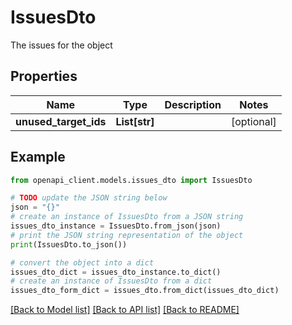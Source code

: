 # IssuesDto

The issues for the object

## Properties

Name | Type | Description | Notes
------------ | ------------- | ------------- | -------------
**unused_target_ids** | **List[str]** |  | [optional] 

## Example

```python
from openapi_client.models.issues_dto import IssuesDto

# TODO update the JSON string below
json = "{}"
# create an instance of IssuesDto from a JSON string
issues_dto_instance = IssuesDto.from_json(json)
# print the JSON string representation of the object
print(IssuesDto.to_json())

# convert the object into a dict
issues_dto_dict = issues_dto_instance.to_dict()
# create an instance of IssuesDto from a dict
issues_dto_form_dict = issues_dto.from_dict(issues_dto_dict)
```
[[Back to Model list]](../README.md#documentation-for-models) [[Back to API list]](../README.md#documentation-for-api-endpoints) [[Back to README]](../README.md)


